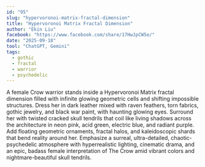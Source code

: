 ```yaml
---
id: "95"
slug: "hypervoronoi-matrix-fractal-dimension"
title: "Hypervoronoi Matrix Fractal Dimension"
author: "Ekin Liu"
facebook: "https://www.facebook.com/share/17HwJpCW5e/"
date: "2025-09-18"
tool: "ChatGPT, Gemini"
tags:
  - gothic
  - fractal
  - warrior
  - psychedelic
---
```

A female Crow warrior stands inside a Hypervoronoi Matrix fractal dimension filled with infinite glowing geometric cells and shifting impossible structures. Dress her in dark leather mixed with raven feathers, torn fabrics, gothic jewelry, and black war paint, with haunting glowing eyes. Surround her with twisted cracked skull tendrils that coil like living shadows across the architecture in neon pink, acid green, electric blue, and radiant purple. Add floating geometric ornaments, fractal halos, and kaleidoscopic shards that bend reality around her. Emphasize a surreal, ultra-detailed, chaotic-psychedelic atmosphere with hyperrealistic lighting, cinematic drama, and an epic, badass female interpretation of The Crow amid vibrant colors and nightmare-beautiful skull tendrils.

